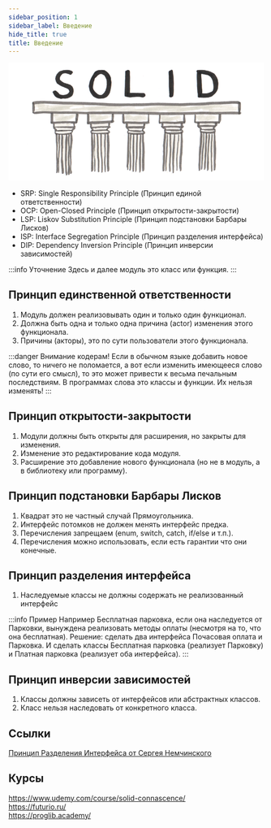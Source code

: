 ```yaml
---
sidebar_position: 1
sidebar_label: Введение
hide_title: true
title: Введение
---
```


![intro](./intro.png)

- SRP: Single Responsibility Principle (Принцип единой ответственности)  
- OCP: Open-Closed Principle (Принцип открытости-закрытости)  
- LSP: Liskov Substitution Principle (Принцип подстановки Барбары Лисков)  
- ISP: Interface Segregation Principle (Принцип разделения интерфейса)  
- DIP: Dependency Inversion Principle (Принцип инверсии зависимостей)  

:::info Уточнение
Здесь и далее модуль это класс или функция.
:::

Принцип единственной ответственности
------------------------------------

1. Модуль должен реализовывать один и только один функционал.
2. Должна быть одна и только одна причина (actor) изменения этого функционала.
3. Причины (акторы), это по сути пользователи этого функционала.

:::danger Внимание кодерам!
Если в обычном языке добавить новое слово, то ничего не поломается,
а вот если изменить имеющееся слово (по сути его смысл),
то это может привести к весьма печальным последствиям.
В программах слова это классы и функции. Их нельзя изменять!
:::

Принцип открытости-закрытости
-----------------------------

1. Модули должны быть открыты для расширения, но закрыты для изменения.
2. Изменение это редактирование кода модуля.
3. Расширение это добавление нового функционала (но не в модуль, а в библиотеку или программу).

Принцип подстановки Барбары Лисков
----------------------------------

1. Квадрат это не частный случай Прямоугольника. 
2. Интерфейс потомков не должен менять интерфейс предка.   
3. Перечисления запрещаем (enum, switch, catch, if/else и т.п.).
4. Перечисления можно использовать, если есть гарантии что они конечные.

Принцип разделения интерфейса
-----------------------------

1. Наследуемые классы не должны содержать не реализованный интерфейс

:::info Пример
Например Бесплатная парковка, если она наследуется от Парковки, вынуждена реализовать
методы оплаты (несмотря на то, что она бесплатная). Решение: сделать два интерфейса Почасовая оплата и Парковка.
И сделать классы Бесплатная парковка (реализует Парковку) и Платная парковка (реализует оба интерфейса).
:::

Принцип инверсии зависимостей
-----------------------------

1. Классы должны зависеть от интерфейсов или абстрактных классов.
2. Класс нельзя наследовать от конкретного класса.

Ссылки
------

[Принцип Разделения Интерфейса от Сергея Немчинского](https://www.youtube.com/watch?v=d9RJqf2o_Sw)

Курсы
-----

https://www.udemy.com/course/solid-connascence/  
https://futurio.ru/  
https://proglib.academy/  